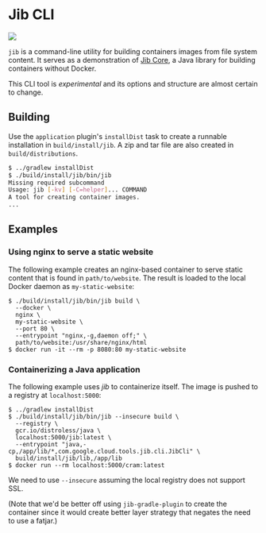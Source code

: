 # Jib CLI

<img src="https://img.shields.io/badge/status-experimental-orange">

`jib` is a command-line utility for building containers images from file system content. 
It serves as a demonstration of [Jib Core](https://github.com/GoogleContainerTools/jib/tree/master/jib-core),
a Java library for building containers without Docker.

This CLI tool is _experimental_ and its options and structure
are almost certain to change.

## Building

Use the `application` plugin's `installDist` task to create a runnable installation in
`build/install/jib`.  A zip and tar file are also created in `build/distributions`.
```sh
$ ../gradlew installDist
$ ./build/install/jib/bin/jib
Missing required subcommand
Usage: jib [-kv] [-C=helper]... COMMAND
A tool for creating container images.
...
```

## Examples

### Using nginx to serve a static website

The following example creates an nginx-based container to serve static content that is found in `path/to/website`.
The result is loaded to the local Docker daemon as `my-static-website`:

    $ ./build/install/jib/bin/jib build \
      --docker \
      nginx \
      my-static-website \
      --port 80 \
      --entrypoint "nginx,-g,daemon off;" \
      path/to/website:/usr/share/nginx/html
    $ docker run -it --rm -p 8080:80 my-static-website

### Containerizing a Java application

The following example uses _jib_ to containerize itself.  The image is pushed to a registry at `localhost:5000`:

    $ ../gradlew installDist
    $ ./build/install/jib/bin/jib --insecure build \
      --registry \
      gcr.io/distroless/java \
      localhost:5000/jib:latest \
      --entrypoint "java,-cp,/app/lib/*,com.google.cloud.tools.jib.cli.JibCli" \
      build/install/jib/lib,/app/lib
    $ docker run --rm localhost:5000/cram:latest

We need to use `--insecure` assuming the local registry does not support SSL.

(Note that we'd be better off using `jib-gradle-plugin` to create the container since it would create better layer strategy that negates the
need to use a fatjar.)
